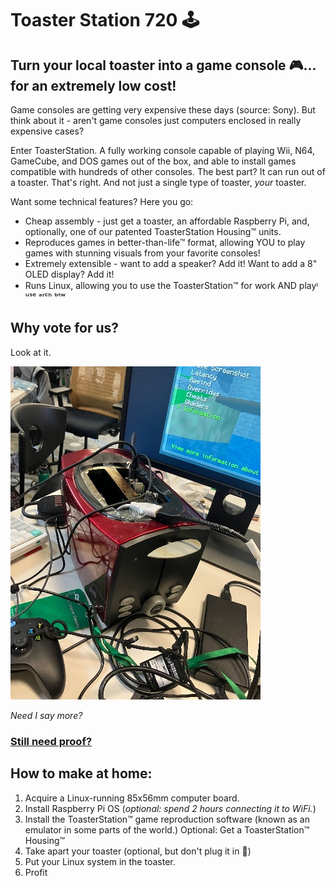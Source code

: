 # Toaster Station 720 🕹️

## Turn your local toaster into a game console 🎮... for an extremely low cost!
Game consoles are getting very expensive these days (source: Sony).
But think about it - aren't game consoles just computers enclosed in really expensive cases? 

Enter ToasterStation. A fully working console capable of playing Wii, N64, GameCube, and DOS games out of the box, and able to install games compatible with hundreds of other consoles. The best part? It can run out of a toaster. That's right. And not just a single type of toaster, *your* toaster.

Want some technical features? Here you go:
- Cheap assembly - just get a toaster, an affordable Raspberry Pi, and, optionally, one of our patented ToasterStation Housing™ units.
- Reproduces games in better-than-life™ format, allowing YOU to play games with stunning visuals from your favorite consoles!
- Extremely extensible - want to add a speaker? Add it! Want to add a 8" OLED display? Add it!
- Runs Linux, allowing you to use the ToasterStation™ for work AND playᶦ ᵘˢᵉ ᵃʳᶜʰ ᵇᵗʷ

## Why vote for us?
Look at it.

![Picture of ToasterStation 720](https://raw.githubusercontent.com/pbhak/ToasterStation720/refs/heads/main/assets/toasterstation720.jpg "🔥")

*Need I say more?*

### [Still need proof?](https://youtube.com/shorts/zqaACHboSkk)

## How to make at home:
1. Acquire a Linux-running 85x56mm computer board.
2. Install Raspberry Pi OS (*optional: spend 2 hours connecting it to WiFi.*)
3. Install the ToasterStation™ game reproduction software (known as an emulator in some parts of the world.)
Optional: Get a ToasterStation™ Housing™
4. Take apart your toaster (optional, but don't plug it in 🙏)
5. Put your Linux system in the toaster.
6. Profit